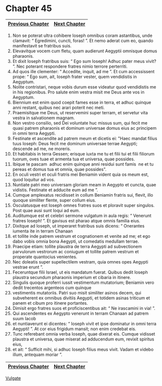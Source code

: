 # Chapter 45
| [Previous Chapter](Chapter%2044.md)| [Next Chapter](Chapter%2046.md) |
| --- | --- |
1. Non se poterat ultra cohibere Ioseph omnibus coram astantibus, unde clamavit: “ Egredimini, cuncti, foras! ”. Et nemo aderat cum eo, quando manifestavit se fratribus suis.
2. Elevavitque vocem cum fletu, quam audierunt Aegyptii omnisque domus pharaonis.
3. Et dixit Ioseph fratribus suis: “ Ego sum Ioseph! Adhuc pater meus vivit? ”. Nec poterant respondere fratres nimio terrore perterriti.
4. Ad quos ille clementer: “ Accedite, inquit, ad me ”. Et cum accessissent prope: “ Ego sum, ait, Ioseph frater vester, quem vendidistis in Aegyptum.
5. Nolite contristari, neque vobis durum esse videatur quod vendidistis me in his regionibus. Pro salute enim vestra misit me Deus ante vos in Aegyptum.
6. Biennium est enim quod coepit fames esse in terra, et adhuc quinque anni restant, quibus nec arari poterit nec meti.
7. Praemisitque me Deus, ut reservemini super terram, et servetur vita vestra in salvationem magnam.
8. Non vestro consilio, sed Dei voluntate huc missus sum, qui fecit me quasi patrem pharaonis et dominum universae domus eius ac principem in omni terra Aegypti.
9. Festinate et ascendite ad patrem meum et dicetis ei: "Haec mandat filius tuus Ioseph: Deus fecit me dominum universae terrae Aegypti; descende ad me, ne moreris.
10. Et habitabis in terra Gessen; erisque iuxta me tu et filii tui et filii filiorum tuorum, oves tuae et armenta tua et universa, quae possides.
11. Ibique te pascam ­ adhuc enim quinque anni residui sunt famis ­ ne et tu pereas et domus tua et omnia, quae possides".
12. En oculi vestri et oculi fratris mei Beniamin vident quia os meum est, quod loquitur ad vos.
13. Nuntiate patri meo universam gloriam meam in Aegypto et cuncta, quae vidistis. Festinate et adducite eum ad me ”.
14. Cumque amplexatus recidisset in collum Beniamin fratris sui, flevit, illo quoque similiter flente, super collum eius.
15. Osculatusque est Ioseph omnes fratres suos et ploravit super singulos. Post quae ausi sunt loqui ad eum.
16. Auditumque est et celebri sermone vulgatum in aula regis: “ Venerunt fratres Ioseph! ”. Et gavisus est pharao atque omnis familia eius.
17. Dixitque ad Ioseph, ut imperaret fratribus suis dicens: “ Onerantes iumenta ite in terram Chanaan
18. et tollite inde patrem vestrum et cognationem et venite ad me; et ego dabo vobis omnia bona Aegypti, ut comedatis medullam terrae.
19. Praecipe etiam: tollite plaustra de terra Aegypti ad subvectionem parvulorum vestrorum ac coniugum et tollite patrem vestrum et properate quantocius venientes.
20. Nec doleatis super supellectilem vestram, quia omnes opes Aegypti vestrae erunt ”.
21. Feceruntque filii Israel, ut eis mandatum fuerat. Quibus dedit Ioseph plaustra secundum pharaonis imperium et cibaria in itinere.
22. Singulis quoque proferri iussit vestimentum mutatorium; Beniamin vero dedit trecentos argenteos cum quinque
23. vestimentis mutatoriis. Patri suo misit similiter asinos decem, qui subveherent ex omnibus divitiis Aegypti, et totidem asinas triticum et panem et cibum pro itinere portantes.
24. Dimisit ergo fratres suos et proficiscentibus ait: “ Ne irascamini in via! ”.
25. Qui ascendentes ex Aegypto venerunt in terram Chanaan ad patrem suum Iacob
26. et nuntiaverunt ei dicentes: “ Ioseph vivit et ipse dominatur in omni terra Aegypti! ”. At cor eius frigidum mansit; non enim credebat eis.
27. Tunc referebant omnia verba Ioseph, quae dixerat eis. Cumque vidisset plaustra et universa, quae miserat ad adducendum eum, revixit spiritus eius,
28. et ait: “ Sufficit mihi, si adhuc Ioseph filius meus vivit. Vadam et videbo illum, antequam moriar ”.

| [Previous Chapter](Chapter%2044.md)| [Next Chapter](Chapter%2046.md) |
| --- | --- |

[Vulgate](../Vulgateindex.md)